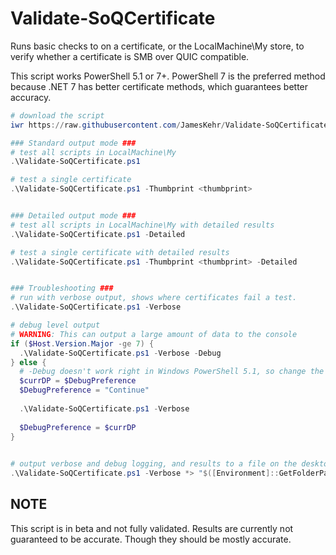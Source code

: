 # Validate-SoQCertificate
Runs basic checks to on a certificate, or the LocalMachine\My store, to verify whether a certificate is SMB over QUIC compatible.

This script works PowerShell 5.1 or 7+. PowerShell 7 is the preferred method because .NET 7 has better certificate methods, which guarantees better accuracy.

```powershell
# download the script
iwr https://raw.githubusercontent.com/JamesKehr/Validate-SoQCertificate/main/Validate-SoQCertificate.ps1 -OutFile "$pwd\Validate-SoQCertificate.ps1"

### Standard output mode ###
# test all scripts in LocalMachine\My
.\Validate-SoQCertificate.ps1

# test a single certificate
.\Validate-SoQCertificate.ps1 -Thumbprint <thumbprint>


### Detailed output mode ###
# test all scripts in LocalMachine\My with detailed results
.\Validate-SoQCertificate.ps1 -Detailed

# test a single certificate with detailed results
.\Validate-SoQCertificate.ps1 -Thumbprint <thumbprint> -Detailed


### Troubleshooting ###
# run with verbose output, shows where certificates fail a test.
.\Validate-SoQCertificate.ps1 -Verbose

# debug level output
# WARNING: This can output a large amount of data to the console
if ($Host.Version.Major -ge 7) {
  .\Validate-SoQCertificate.ps1 -Verbose -Debug
} else {
  # -Debug doesn't work right in Windows PowerShell 5.1, so change the DebugPreference instead
  $currDP = $DebugPreference
  $DebugPreference = "Continue"
  
  .\Validate-SoQCertificate.ps1 -Verbose
  
  $DebugPreference = $currDP
}
  

# output verbose and debug logging, and results to a file on the desktop
.\Validate-SoQCertificate.ps1 -Verbose *> "$([Environment]::GetFolderPath("Desktop"))\soqCerts.txt"
```

## NOTE

This script is in beta and not fully validated. Results are currently not guaranteed to be accurate. Though they should be mostly accurate.

